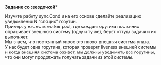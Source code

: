 **Задание со звездочкой***

Изучите работу sync.Cond и на его основе сделайте реализацию уведомления N “спящих” горутин.  
Пример: у нас есть worker pool, где каждая горутина постоянно опрашивает внешнюю систему (одну и ту же), берет оттуда задачи и их выполняет.  
Мы знаем, что постоянный опрос это плохо, внешняя система упала.  
У нас будет одна горутина, которая проверят liveness внешней системы и когда внешняя система оживет, мы должны уведомить все горутины, что они могут продолжать получать задачи из этой системы.